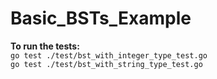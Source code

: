 # Basic_BSTs_Example<br>




**To run the tests:**<br> 
`go test ./test/bst_with_integer_type_test.go`<br>
`go test ./test/bst_with_string_type_test.go` 

